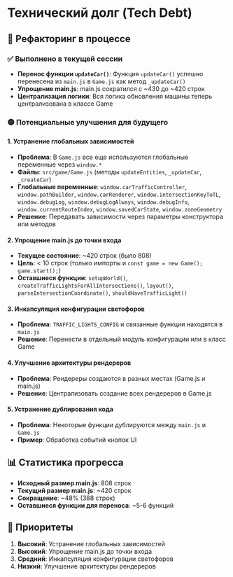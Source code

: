 # Технический долг (Tech Debt)

## 🔄 Рефакторинг в процессе

### ✅ Выполнено в текущей сессии
- **Перенос функции `updateCar()`**: Функция `updateCar()` успешно перенесена из `main.js` в `Game.js` как метод `_updateCar()`
- **Упрощение main.js**: main.js сократился с ~430 до ~420 строк
- **Централизация логики**: Вся логика обновления машины теперь централизована в классе Game

### 🟡 Потенциальные улучшения для будущего

#### 1. Устранение глобальных зависимостей
- **Проблема**: В `Game.js` все еще используются глобальные переменные через `window.*`
- **Файлы**: `src/game/Game.js` (методы `updateEntities`, `_updateCar`, `_createCar`)
- **Глобальные переменные**: `window.carTrafficController`, `window.pathBuilder`, `window.carRenderer`, `window.intersectionKeyToTL`, `window.debugLog`, `window.debugLogAlways`, `window.debugInfo`, `window.currentRouteIndex`, `window.savedCarState`, `window.zoneGeometry`
- **Решение**: Передавать зависимости через параметры конструктора или методов

#### 2. Упрощение main.js до точки входа
- **Текущее состояние**: ~420 строк (было 808)
- **Цель**: < 10 строк (только импорты и `const game = new Game(); game.start();`)
- **Оставшиеся функции**: `setupWorld()`, `createTrafficLightsForAllIntersections()`, `layout()`, `parseIntersectionCoordinate()`, `shouldHaveTrafficLight()`

#### 3. Инкапсуляция конфигурации светофоров
- **Проблема**: `TRAFFIC_LIGHTS_CONFIG` и связанные функции находятся в `main.js`
- **Решение**: Перенести в отдельный модуль конфигурации или в класс Game

#### 4. Улучшение архитектуры рендереров
- **Проблема**: Рендереры создаются в разных местах (Game.js и main.js)
- **Решение**: Централизовать создание всех рендереров в Game.js

#### 5. Устранение дублирования кода
- **Проблема**: Некоторые функции дублируются между `main.js` и `Game.js`
- **Пример**: Обработка событий кнопок UI

## 📊 Статистика прогресса
- **Исходный размер main.js**: 808 строк
- **Текущий размер main.js**: ~420 строк
- **Сокращение**: ~48% (388 строк)
- **Оставшиеся функции для переноса**: ~5-6 функций

## 🎯 Приоритеты
1. **Высокий**: Устранение глобальных зависимостей
2. **Высокий**: Упрощение main.js до точки входа
3. **Средний**: Инкапсуляция конфигурации светофоров
4. **Низкий**: Улучшение архитектуры рендереров

